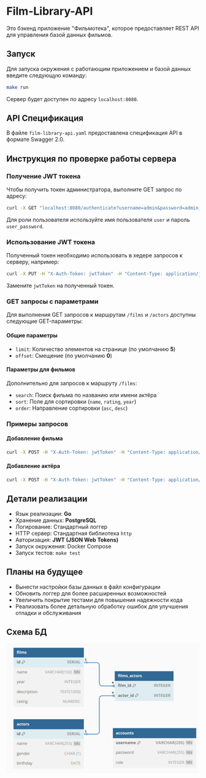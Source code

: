 # Film-Library-API

Это бэкенд приложение "Фильмотека", которое предоставляет REST API для управления базой данных фильмов.

## Запуск

Для запуска окружения с работающим приложением и базой данных введите следующую команду:

```bash
make run
```

Сервер будет доступен по адресу `localhost:8080`.

## API Спецификация

В файле `film-library-api.yaml` предоставлена спецификация API в формате Swagger 2.0.

## Инструкция по проверке работы сервера

### Получение JWT токена

Чтобы получить токен администратора, выполните GET запрос по адресу:

```bash
curl -X GET "localhost:8080/authenticate?username=admin&password=admin_password"
```
Для роли пользователя используйте имя пользователя `user` и пароль `user_password`.

### Использование JWT токена

Полученный токен необходимо использовать в хедере запросов к серверу, например:

```bash
curl -X PUT -H "X-Auth-Token: jwtToken" -H "Content-Type: application/json" -d '{"id":1,"year":1920}' http://localhost:8080/films
```

Замените `jwtToken` на полученный токен.

### GET запросы с параметрами

Для выполнения GET запросов к маршрутам `/films` и `/actors` доступны следующие GET-параметры:

#### Общие параметры

- `limit`: Количество элементов на странице (по умолчанию **5**)
- `offset`: Смещение (по умолчанию **0**)

#### Параметры для фильмов

Дополнительно для запросов к маршруту `/films`:

- `search`: Поиск фильма по названию или имени актёра
- `sort`: Поле для сортировки (`name`, `rating`, `year`)
- `order`: Направление сортировки (`asc`, `desc`)

### Примеры запросов

#### Добавление фильма

```bash
curl -X POST -H "X-Auth-Token: jwtToken" -H "Content-Type: application/json" -d '{"name":"Dune: Part Two","year":2024,"description":"sci-fi, action, drama, adventure","rating":8.6,"actors":[2,3]}' http://localhost:8080/films
```

#### Добавление актёра

```bash
curl -X POST -H "X-Auth-Token: jwtToken" -H "Content-Type: application/json" -d '{"name":"Matthew Paige Damon","gender":"M","birthday":"1960-10-08"}' http://127.0.0.1:8080/actors
```

## Детали реализации

- Язык реализации: **Go**
- Хранение данных: **PostgreSQL**
- Логирование: Стандартный логгер
- HTTP сервер: Стандартная библиотека `http`
- Авторизация: **JWT (JSON Web Tokens)**
- Запуск окружения: Docker Compose
- Запуск тестов: `make test`

## Планы на будущее

- Вынести настройки базы данных в файл конфигурации
- Обновить логгер для более расширенных возможностей
- Увеличить покрытие тестами для повышения надежности кода
- Реализовать более детальную обработку ошибок для улучшения отладки и обслуживания

## Схема БД

![schema](images/schema.png)
